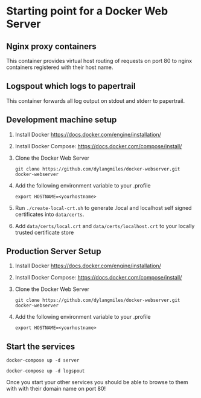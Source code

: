 
Starting point for a Docker Web Server
======================================

Nginx proxy containers
----------------------
This container provides virtual host routing of requests on port 80 to nginx containers registered with their host name.


Logspout which logs to papertrail
---------------------------------
This container forwards all log output on stdout and stderr to papertrail.

Development machine setup
-------------------------

1. Install Docker
   https://docs.docker.com/engine/installation/

2. Install Docker Compose:
   https://docs.docker.com/compose/install/

3. Clone the Docker Web Server
   ```
   git clone https://github.com/dylangmiles/docker-webserver.git docker-webserver
   ```
4. Add the following environment variable to your .profile
   ```
   export HOSTNAME=<yourhostname>
   ```
5. Run `./create-local-crt.sh` to generate .local and localhost self signed certificates into `data/certs`.   
    
6. Add `data/certs/local.crt` and `data/certs/localhost.crt` to your locally trusted certificate store


Production Server Setup
-----------------------
1. Install Docker
   https://docs.docker.com/engine/installation/

2. Install Docker Compose:
   https://docs.docker.com/compose/install/

3. Clone the Docker Web Server
   ```
   git clone https://github.com/dylangmiles/docker-webserver.git docker-webserver
   ```
4. Add the following environment variable to your .profile
   ```
   export HOSTNAME=<yourhostname>
   ```

Start the services
------------------
```
docker-compose up -d server
```

```
docker-compose up -d logspout
```

Once you start your other services you should be able to browse to them with with their domain name on port 80!
